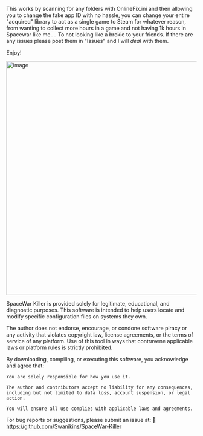 This works by scanning for any folders with OnlineFix.ini and then allowing you to change the fake app ID with no hassle, you can change your entire "acquired" library to act as a single game to Steam for whatever reason, from wanting to collect more hours in a game and not having 1k hours in Spacewar like me....
To not looking like a brokie to your friends. If there are any issues please post them in "Issues" and I will *deal* with them. 

Enjoy!




<img width="1403" height="617" alt="image" src="https://github.com/user-attachments/assets/bce6caf5-7616-49b5-b6b2-81de5168f4cf" />




SpaceWar Killer is provided solely for legitimate, educational, and diagnostic purposes.
This software is intended to help users locate and modify specific configuration files on systems they own.

The author does not endorse, encourage, or condone software piracy or any activity that violates copyright law, license agreements, or the terms of service of any platform.
Use of this tool in ways that contravene applicable laws or platform rules is strictly prohibited.

By downloading, compiling, or executing this software, you acknowledge and agree that:

    You are solely responsible for how you use it.

    The author and contributors accept no liability for any consequences, including but not limited to data loss, account suspension, or legal action.

    You will ensure all use complies with applicable laws and agreements.

For bug reports or suggestions, please submit an issue at:
🔗 https://github.com/Swanikins/SpaceWar-Killer
